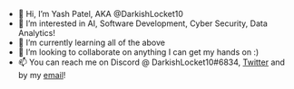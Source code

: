 - 👋 Hi, I’m Yash Patel, AKA @DarkishLocket10
- 👀 I’m interested in AI, Software Development, Cyber Security, Data Analytics!
- 🌱 I’m currently learning all of the above
- 💞️ I’m looking to collaborate on anything I can get my hands on :)
- 📫 You can reach me on  Discord @ DarkishLocket10#6834, [Twitter](https://twitter.com/YashNilayPatel) and by my [email](mailto:yashnilay@gmail.com)! 

<!---
DarkishLocket10/DarkishLocket10 is a ✨ special ✨ repository because its `README.md` (this file) appears on your GitHub profile.
You can click the Preview link to take a look at your changes.
--->
